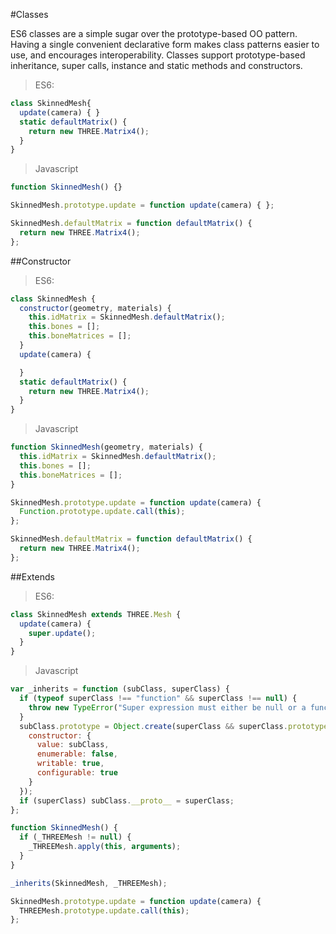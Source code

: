 #Classes

ES6 classes are a simple sugar over the prototype-based OO pattern. Having a single convenient declarative form makes class patterns easier to use, and encourages interoperability. Classes support prototype-based inheritance, super calls, instance and static methods and constructors.

> ES6:

```js
class SkinnedMesh{
  update(camera) { }
  static defaultMatrix() {
    return new THREE.Matrix4();
  }
}
```

> Javascript

```js
function SkinnedMesh() {}

SkinnedMesh.prototype.update = function update(camera) { };

SkinnedMesh.defaultMatrix = function defaultMatrix() {
  return new THREE.Matrix4();
};
```

##Constructor

> ES6:

```js
class SkinnedMesh {
  constructor(geometry, materials) {
    this.idMatrix = SkinnedMesh.defaultMatrix();
    this.bones = [];
    this.boneMatrices = [];
  }
  update(camera) {

  }
  static defaultMatrix() {
    return new THREE.Matrix4();
  }
}
```

> Javascript

```js
function SkinnedMesh(geometry, materials) {
  this.idMatrix = SkinnedMesh.defaultMatrix();
  this.bones = [];
  this.boneMatrices = [];
}

SkinnedMesh.prototype.update = function update(camera) {
  Function.prototype.update.call(this);
};

SkinnedMesh.defaultMatrix = function defaultMatrix() {
  return new THREE.Matrix4();
};
```

##Extends

> ES6:

```js
class SkinnedMesh extends THREE.Mesh {
  update(camera) {
    super.update();
  }
}
```

> Javascript

```js
var _inherits = function (subClass, superClass) {
  if (typeof superClass !== "function" && superClass !== null) {
    throw new TypeError("Super expression must either be null or a function, not " + typeof superClass);
  }
  subClass.prototype = Object.create(superClass && superClass.prototype, {
    constructor: {
      value: subClass,
      enumerable: false,
      writable: true,
      configurable: true
    }
  });
  if (superClass) subClass.__proto__ = superClass;
};

function SkinnedMesh() {
  if (_THREEMesh != null) {
    _THREEMesh.apply(this, arguments);
  }
}

_inherits(SkinnedMesh, _THREEMesh);

SkinnedMesh.prototype.update = function update(camera) {
  THREEMesh.prototype.update.call(this);
};
```